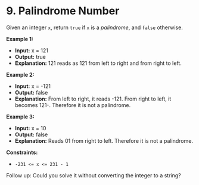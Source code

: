 # 9. Palindrome Number

Given an integer ```x```, return ```true``` if ```x``` is a 
*palindrome*, and ```false``` otherwise.

**Example 1:**

* **Input:** x = 121
* **Output:** true
* **Explanation:** 121 reads as 121 from left to right and from right to left.

**Example 2:**

* **Input:** x = -121
* **Output:** false
* **Explanation:** From left to right, it reads -121. From right to left, it becomes 121-. Therefore it is not a palindrome.

**Example 3:**

* **Input:** x = 10
* **Output:** false
* **Explanation:** Reads 01 from right to left. Therefore it is not a palindrome.
 

**Constraints:**

* ```-231 <= x <= 231 - 1```

Follow up: Could you solve it without converting the integer to a string?
